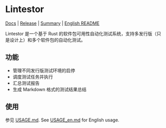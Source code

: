 # Lintestor

[Docs](https://255doesnotexist.github.io/lintestor/) | [Release](about:blank) | [Summary](https://github.com/255doesnotexist/lintestor/blob/main/summary.md) | [English README](README_en.md)

Lintestor 是一个基于 Rust 的软件包可用性自动化测试系统，支持多发行版（只是设计上）和多个软件包的自动化测试。

## 功能

- 管理不同发行版测试环境的启停
- 调度测试任务并执行
- 汇总测试报告
- 生成 Markdown 格式的测试结果总结

## 使用

参见 [USAGE.md](USAGE.md).
See [USAGE_en.md](USAGE_en.md) for English usage.